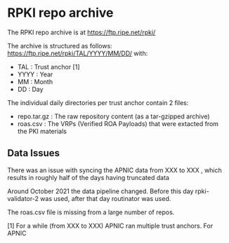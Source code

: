 # RPKI repo archive

The RPKI repo archive is at https://ftp.ripe.net/rpki/ 

The archive is structured as follows:
   https://ftp.ripe.net/rpki/TAL/YYYY/MM/DD/
with:
   * TAL : Trust anchor [1]
   * YYYY : Year
   * MM   : Month
   * DD   : Day

The individual daily directories per trust anchor contain 2 files:
   * repo.tar.gz : The raw repository content (as a tar-gzipped archive)
   * roas.csv    : The VRPs (Verified ROA Payloads) that were extacted from the PKI materials
 
##  Data Issues

There was an issue with syncing the APNIC data from XXX to XXX , which results in roughly half of the days having truncated data

Around October 2021 the data pipeline changed. Before this day rpki-validator-2 was used, after that day routinator was used.

The roas.csv file is missing from a large number of repos.

[1] For a while (from XXX to XXX) APNIC ran multiple trust anchors. For APNIC
